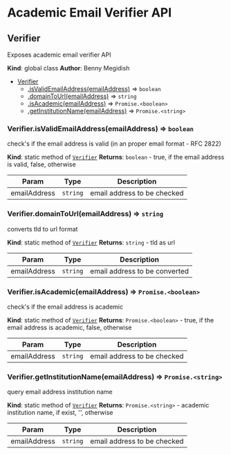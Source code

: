 # Academic Email Verifier API

<a name="Verifier"></a>

## Verifier
Exposes academic email verifier API

**Kind**: global class
**Author**: Benny Megidish

* [Verifier](#Verifier)
    * [.isValidEmailAddress(emailAddress)](#Verifier.isValidEmailAddress) ⇒ <code>boolean</code>
    * [.domainToUrl(emailAddress)](#Verifier.domainToUrl) ⇒ <code>string</code>
    * [.isAcademic(emailAddress)](#Verifier.isAcademic) ⇒ <code>Promise.&lt;boolean&gt;</code>
    * [.getInstitutionName(emailAddress)](#Verifier.getInstitutionName) ⇒ <code>Promise.&lt;string&gt;</code>

<a name="Verifier.isValidEmailAddress"></a>

### Verifier.isValidEmailAddress(emailAddress) ⇒ <code>boolean</code>
check's if the email address is valid (in an proper email format - RFC 2822)

**Kind**: static method of [<code>Verifier</code>](#Verifier)
**Returns**: <code>boolean</code> - true, if the email address is valid, false, otherwise

| Param | Type | Description |
| --- | --- | --- |
| emailAddress | <code>string</code> | email address to be checked |

<a name="Verifier.domainToUrl"></a>

### Verifier.domainToUrl(emailAddress) ⇒ <code>string</code>
converts tld to url format

**Kind**: static method of [<code>Verifier</code>](#Verifier)
**Returns**: <code>string</code> - tld as url

| Param | Type | Description |
| --- | --- | --- |
| emailAddress | <code>string</code> | email address to be converted |

<a name="Verifier.isAcademic"></a>

### Verifier.isAcademic(emailAddress) ⇒ <code>Promise.&lt;boolean&gt;</code>
check's if the email address is academic

**Kind**: static method of [<code>Verifier</code>](#Verifier)
**Returns**: <code>Promise.&lt;boolean&gt;</code> - true, if the email address is academic, false, otherwise

| Param | Type | Description |
| --- | --- | --- |
| emailAddress | <code>string</code> | email address to be checked |

<a name="Verifier.getInstitutionName"></a>

### Verifier.getInstitutionName(emailAddress) ⇒ <code>Promise.&lt;string&gt;</code>
query email address institution name

**Kind**: static method of [<code>Verifier</code>](#Verifier)
**Returns**: <code>Promise.&lt;string&gt;</code> - academic institution name, if exist, '', otherwise

| Param | Type | Description |
| --- | --- | --- |
| emailAddress | <code>string</code> | email address to be checked |
